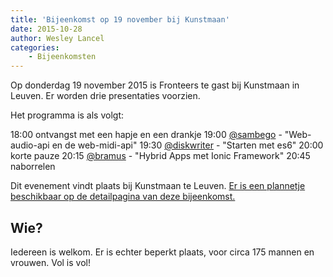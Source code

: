 ```yaml
---
title: 'Bijeenkomst op 19 november bij Kunstmaan'
date: 2015-10-28
author: Wesley Lancel
categories:
    - Bijeenkomsten
---
```


Op donderdag 19 november 2015 is Fronteers te gast bij Kunstmaan in Leuven. Er worden drie presentaties voorzien.

Het programma is als volgt:

18:00 ontvangst met een hapje en een drankje
19:00 [@sambego](https://twitter.com/sambego) - "Web-audio-api en de web-midi-api"
19:30 [@diskwriter](https://twitter.com/diskwriter) - "Starten met es6"
20:00 korte pauze
20:15 [@bramus](https://twitter.com/bramus) - "Hybrid Apps met Ionic Framework"
20:45 naborrelen

Dit evenement vindt plaats bij Kunstmaan te Leuven. [Er is een plannetje beschikbaar op de detailpagina van deze bijeenkomst.](/bijeenkomsten/2015/kunstmaan)

## Wie?

Iedereen is welkom. Er is echter beperkt plaats, voor circa 175 mannen en vrouwen.  Vol is vol!
